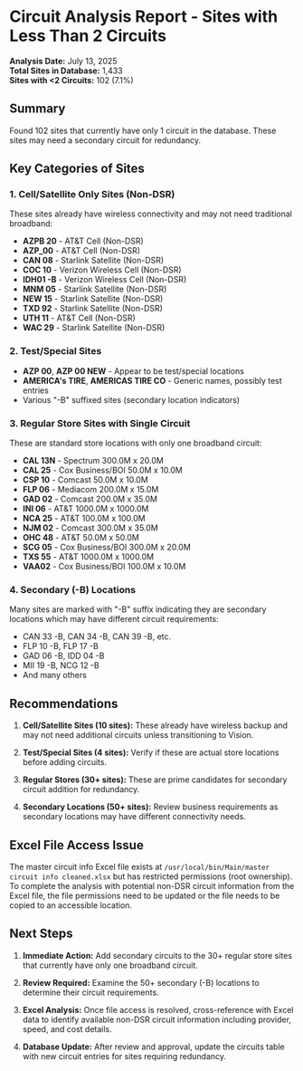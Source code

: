 # Circuit Analysis Report - Sites with Less Than 2 Circuits

**Analysis Date:** July 13, 2025  
**Total Sites in Database:** 1,433  
**Sites with <2 Circuits:** 102 (7.1%)

## Summary

Found 102 sites that currently have only 1 circuit in the database. These sites may need a secondary circuit for redundancy.

## Key Categories of Sites

### 1. Cell/Satellite Only Sites (Non-DSR)
These sites already have wireless connectivity and may not need traditional broadband:
- **AZPB 20** - AT&T Cell (Non-DSR)
- **AZP_00** - AT&T Cell (Non-DSR)  
- **CAN 08** - Starlink Satellite (Non-DSR)
- **COC 10** - Verizon Wireless Cell (Non-DSR)
- **IDH01 -B** - Verizon Wireless Cell (Non-DSR)
- **MNM 05** - Starlink Satellite (Non-DSR)
- **NEW 15** - Starlink Satellite (Non-DSR)
- **TXD 92** - Starlink Satellite (Non-DSR)
- **UTH 11** - AT&T Cell (Non-DSR)
- **WAC 29** - Starlink Satellite (Non-DSR)

### 2. Test/Special Sites
- **AZP 00**, **AZP 00 NEW** - Appear to be test/special locations
- **AMERICA's TIRE**, **AMERICAS TIRE CO** - Generic names, possibly test entries
- Various "-B" suffixed sites (secondary location indicators)

### 3. Regular Store Sites with Single Circuit
These are standard store locations with only one broadband circuit:
- **CAL 13N** - Spectrum 300.0M x 20.0M
- **CAL 25** - Cox Business/BOI 50.0M x 10.0M  
- **CSP 10** - Comcast 50.0M x 10.0M
- **FLP 06** - Mediacom 200.0M x 15.0M
- **GAD 02** - Comcast 200.0M x 35.0M
- **INI 06** - AT&T 1000.0M x 1000.0M
- **NCA 25** - AT&T 100.0M x 100.0M
- **NJM 02** - Comcast 300.0M x 35.0M
- **OHC 48** - AT&T 50.0M x 50.0M
- **SCG 05** - Cox Business/BOI 300.0M x 20.0M
- **TXS 55** - AT&T 1000.0M x 1000.0M
- **VAA02** - Cox Business/BOI 100.0M x 10.0M

### 4. Secondary (-B) Locations
Many sites are marked with "-B" suffix indicating they are secondary locations which may have different circuit requirements:
- CAN 33 -B, CAN 34 -B, CAN 39 -B, etc.
- FLP 10 -B, FLP 17 -B
- GAD 06 -B, IDD 04 -B
- MII 19 -B, NCG 12 -B
- And many others

## Recommendations

1. **Cell/Satellite Sites (10 sites):** These already have wireless backup and may not need additional circuits unless transitioning to Vision.

2. **Test/Special Sites (4 sites):** Verify if these are actual store locations before adding circuits.

3. **Regular Stores (30+ sites):** These are prime candidates for secondary circuit addition for redundancy.

4. **Secondary Locations (50+ sites):** Review business requirements as secondary locations may have different connectivity needs.

## Excel File Access Issue

The master circuit info Excel file exists at `/usr/local/bin/Main/master circuit info cleaned.xlsx` but has restricted permissions (root ownership). To complete the analysis with potential non-DSR circuit information from the Excel file, the file permissions need to be updated or the file needs to be copied to an accessible location.

## Next Steps

1. **Immediate Action:** Add secondary circuits to the 30+ regular store sites that currently have only one broadband circuit.

2. **Review Required:** Examine the 50+ secondary (-B) locations to determine their circuit requirements.

3. **Excel Analysis:** Once file access is resolved, cross-reference with Excel data to identify available non-DSR circuit information including provider, speed, and cost details.

4. **Database Update:** After review and approval, update the circuits table with new circuit entries for sites requiring redundancy.
